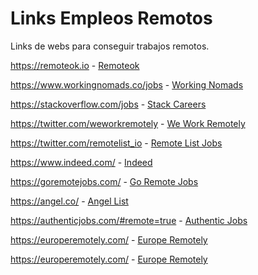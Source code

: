 # Links Empleos Remotos
Links de webs para conseguir trabajos remotos.

https://remoteok.io -
[Remoteok](https://remoteok.io/)

https://www.workingnomads.co/jobs -
[Working Nomads](https://www.workingnomads.co/jobs)


https://stackoverflow.com/jobs -
[Stack Careers](https://stackoverflow.com/jobs)

https://twitter.com/weworkremotely -
[We Work Remotely](https://twitter.com/weworkremotely)

https://twitter.com/remotelist_io -
[Remote List Jobs](https://twitter.com/remotelist_io)

https://www.indeed.com/ -
[Indeed](https://www.indeed.com/)

https://goremotejobs.com/ -
[Go Remote Jobs](https://goremotejobs.com/)

https://angel.co/ -
[Angel List](https://angel.co/)

https://authenticjobs.com/#remote=true -
[Authentic Jobs](https://authenticjobs.com/#remote=true)

https://europeremotely.com/ -
[Europe Remotely](https://europeremotely.com/)

https://europeremotely.com/ -
[Europe Remotely](https://europeremotely.com/)
